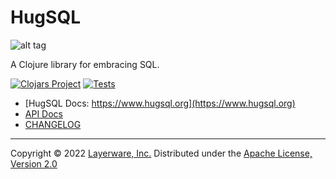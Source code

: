 # HugSQL

![alt tag](https://raw.github.com/layerware/hugsql/master/logo/hugsql_alpha_128.png)

A Clojure library for embracing SQL.

[![Clojars Project](https://img.shields.io/clojars/v/com.layerware/hugsql.svg)](https://clojars.org/com.layerware/hugsql) [![Tests](https://github.com/layerware/hugsql/actions/workflows/lint-test-build.yml/badge.svg)](https://github.com/layerware/hugsql/actions/workflows/lint-test-build.yml)

- [HugSQL Docs: https://www.hugsql.org](https://www.hugsql.org)
- [API Docs](https://cljdoc.org/d/com.layerware/hugsql-core/)
- [CHANGELOG](https://github.com/layerware/hugsql/blob/master/CHANGELOG.md)

---
Copyright © 2022 [Layerware, Inc.](http://www.layerware.com)
Distributed under the [Apache License, Version 2.0](http://www.apache.org/licenses/LICENSE-2.0.html)
